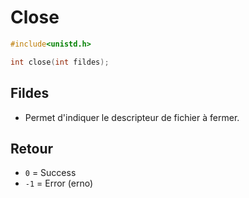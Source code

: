 # Close

```c
#include<unistd.h>

int close(int fildes);
```

## Fildes

- Permet d'indiquer le descripteur de fichier à fermer.

## Retour

- `0` = Success
- `-1` = Error (erno)
